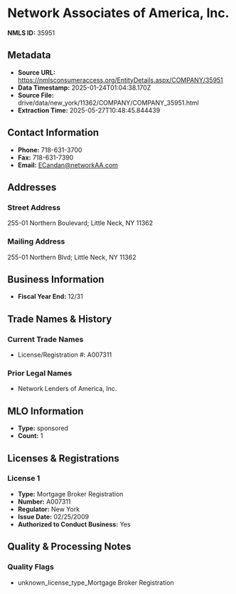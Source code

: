 # Network Associates of America, Inc.

**NMLS ID:** 35951

## Metadata
- **Source URL:** https://nmlsconsumeraccess.org/EntityDetails.aspx/COMPANY/35951
- **Data Timestamp:** 2025-01-24T01:04:38.170Z
- **Source File:** drive/data/new_york/11362/COMPANY/COMPANY_35951.html
- **Extraction Time:** 2025-05-27T10:48:45.844439

## Contact Information
- **Phone:** 718-631-3700
- **Fax:** 718-631-7390
- **Email:** ECandan@networkAA.com

## Addresses
### Street Address
255-01 Northern Boulevard; Little Neck, NY 11362

### Mailing Address
255-01 Northern Blvd; Little Neck, NY 11362

## Business Information
- **Fiscal Year End:** 12/31

## Trade Names & History
### Current Trade Names
- License/Registration #: A007311

### Prior Legal Names
- Network Lenders of America, Inc.

## MLO Information
- **Type:** sponsored
- **Count:** 1

## Licenses & Registrations

### License 1
- **Type:** Mortgage Broker Registration
- **Number:** A007311
- **Regulator:** New York
- **Issue Date:** 02/25/2009
- **Authorized to Conduct Business:** Yes

## Quality & Processing Notes
### Quality Flags
- unknown_license_type_Mortgage Broker Registration
